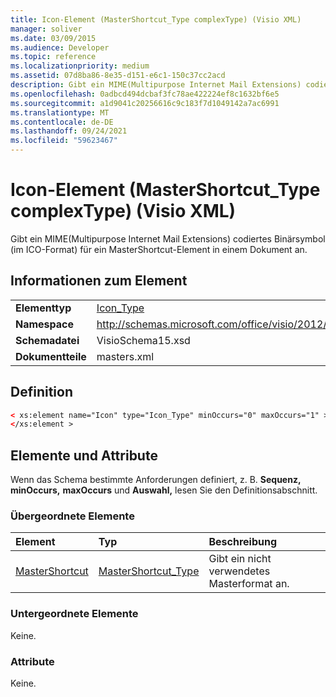 ```yaml
---
title: Icon-Element (MasterShortcut_Type complexType) (Visio XML)
manager: soliver
ms.date: 03/09/2015
ms.audience: Developer
ms.topic: reference
ms.localizationpriority: medium
ms.assetid: 07d8ba86-8e35-d151-e6c1-150c37cc2acd
description: Gibt ein MIME(Multipurpose Internet Mail Extensions) codiertes Binärsymbol (im ICO-Format) für ein MasterShortcut-Element in einem Dokument an.
ms.openlocfilehash: 0adbcd494dcbaf3fc78ae422224ef8c1632bf6e5
ms.sourcegitcommit: a1d9041c20256616c9c183f7d1049142a7ac6991
ms.translationtype: MT
ms.contentlocale: de-DE
ms.lasthandoff: 09/24/2021
ms.locfileid: "59623467"
---
```

# <a name="icon-element-mastershortcut_type-complextype-visio-xml"></a>Icon-Element (MasterShortcut_Type complexType) (Visio XML)

Gibt ein MIME(Multipurpose Internet Mail Extensions) codiertes Binärsymbol (im ICO-Format) für ein MasterShortcut-Element in einem Dokument an.
  
## <a name="element-information"></a>Informationen zum Element

|||
|:-----|:-----|
|**Elementtyp** <br/> |[Icon_Type](icon_type-complextypevisio-xml.md) <br/> |
|**Namespace** <br/> |http://schemas.microsoft.com/office/visio/2012/main  <br/> |
|**Schemadatei** <br/> |VisioSchema15.xsd  <br/> |
|**Dokumentteile** <br/> |masters.xml  <br/> |
   
## <a name="definition"></a>Definition

```XML
< xs:element name="Icon" type="Icon_Type" minOccurs="0" maxOccurs="1" >
</xs:element >
```

## <a name="elements-and-attributes"></a>Elemente und Attribute

Wenn das Schema bestimmte Anforderungen definiert, z. B. **Sequenz,** **minOccurs,** **maxOccurs** und **Auswahl,** lesen Sie den Definitionsabschnitt. 
  
### <a name="parent-elements"></a>Übergeordnete Elemente

|**Element**|**Typ**|**Beschreibung**|
|:-----|:-----|:-----|
|[MasterShortcut](mastershortcut-element-masters_type-complextypevisio-xml.md) <br/> |[MasterShortcut_Type](mastershortcut_type-complextypevisio-xml.md) <br/> |Gibt ein nicht verwendetes Masterformat an.  <br/> |
   
### <a name="child-elements"></a>Untergeordnete Elemente

Keine.
  
### <a name="attributes"></a>Attribute

Keine.
  

